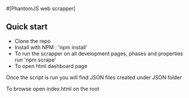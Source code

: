 #[PhantomJS web scrapper]

## Quick start
* Clone the repo
* Install with NPM : 'npm install'
* To run the scrapper on all development pages, phases and properties run 'npm scrape'
* To open html dashboard page

Once the script is run you will find JSON files created under JSON folder

To browse open index.html on the root
